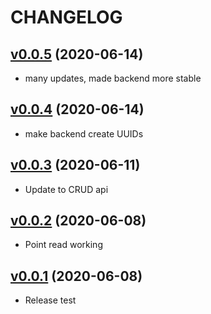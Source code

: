 # CHANGELOG
## [v0.0.5](https://github.com/NubeIO/rubix-bacnet-master/tree/v0.0.5) (2020-06-14)
- many updates, made backend more stable

## [v0.0.4](https://github.com/NubeIO/rubix-bacnet-master/tree/v0.0.4) (2020-06-14)
- make backend create UUIDs

## [v0.0.3](https://github.com/NubeIO/rubix-bacnet-master/tree/v0.0.3) (2020-06-11)
- Update to CRUD api

## [v0.0.2](https://github.com/NubeIO/rubix-bacnet-master/tree/v0.0.2) (2020-06-08)
- Point read working

## [v0.0.1](https://github.com/NubeIO/rubix-bacnet-master/tree/v0.0.1) (2020-06-08)
- Release test
